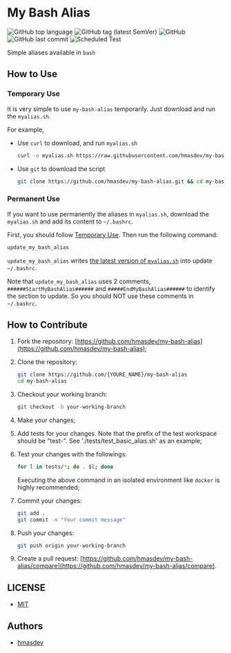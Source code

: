 # My Bash Alias

![GitHub top language](https://img.shields.io/github/languages/top/hmasdev/my-bash-alias)
![GitHub tag (latest SemVer)](https://img.shields.io/github/v/tag/hmasdev/my-bash-alias?sort=semver)
![GitHub](https://img.shields.io/github/license/hmasdev/my-bash-alias)
![GitHub last commit](https://img.shields.io/github/last-commit/hmasdev/my-bash-alias)
![Scheduled Test](https://github.com/hmasdev/my-bash-alias/actions/workflows/tests_on_schedule.yaml/badge.svg)

Simple aliases available in `bash`

## How to Use

### Temporary Use

It is very simple to use `my-bash-alias` temporarily.
Just download and run the `myalias.sh`.

For example,

- Use `curl` to download, and run `myalias.sh`

   ```bash
   curl -o myalias.sh https://raw.githubusercontent.com/hmasdev/my-bash-alias/main/myalias.sh && . ./myalias.sh
   ```

- Use `git` to download the script

   ```bash
   git clone https://github.com/hmasdev/my-bash-alias.git && cd my-bash-alias && . ./myalias.sh
   ```

### Permanent Use

If you want to use permanently the aliases in `myalias.sh`,
download the `myalias.sh` and add its content to `~/.bashrc`.

First, you should follow [Temporary Use](#temporary-use).
Then run the following command:

```bash
update_my_bash_alias
```

`update_my_bash_alias` writes [the latest version of `myalias.sh`](https://raw.githubusercontent.com/hmasdev/my-bash-alias/main/myalias.sh) into update `~/.bashrc`.

Note that `update_my_bash_alias` uses 2 comments, `######StartMyBashAlias######` and `#####EndMyBashAlias######` to identify the section to update.
So you should NOT use these comments in `~/.bashrc`.

## How to Contribute

1. Fork the repository: [https://github.com/hmasdev/my-bash-alias](https://github.com/hmasdev/my-bash-alias);

2. Clone the repository:

   ```bash
   git clone https://github.com/{YOURE_NAME}/my-bash-alias
   cd my-bash-alias
   ```

3. Checkout your working branch:

   ```bash
   git checkout -b your-working-branch
   ```

4. Make your changes;

5. Add tests for your changes. Note that the prefix of the test workspace should be "test-". See './tests/test_basic_alias.sh' as an example;

6. Test your changes with the followings:

   ```bash
   for l in tests/*; do . $l; done
   ```

   Executing the above command in an isolated environment like `docker` is highly recommended;

7. Commit your changes:

   ```bash
   git add .
   git commit -m "Your commit message"
   ```

8. Push your changes:

   ```bash
   git push origin your-working-branch
   ```

9. Create a pull request: [https://github.com/hmasdev/my-bash-alias/compare](https://github.com/hmasdev/my-bash-alias/compare).

## LICENSE

- [MIT](./LICENSE)

## Authors

- [hmasdev](https://github.com/hmasdev)
